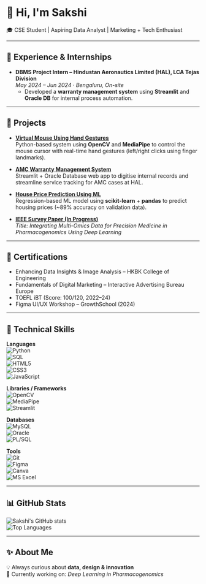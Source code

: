 # 👋 Hi, I'm Sakshi  

🎓 CSE Student | Aspiring Data Analyst | Marketing + Tech Enthusiast  

---

## 🔹 Experience & Internships  
- **DBMS Project Intern – Hindustan Aeronautics Limited (HAL), LCA Tejas Division**  
  *May 2024 – Jun 2024 · Bengaluru, On-site*  
  - Developed a **warranty management system** using **Streamlit** and **Oracle DB** for internal process automation.  

---

## 🔹 Projects  

- **[Virtual Mouse Using Hand Gestures](#)**  
  Python-based system using **OpenCV** and **MediaPipe** to control the mouse cursor with real-time hand gestures (left/right clicks using finger landmarks).  

- **[AMC Warranty Management System](#)**  
  Streamlit + Oracle Database web app to digitise internal records and streamline service tracking for AMC cases at HAL.  

- **[House Price Prediction Using ML](#)**  
  Regression-based ML model using **scikit-learn** + **pandas** to predict housing prices (~89% accuracy on validation data).  

- **[IEEE Survey Paper (In Progress)](#)**  
  *Title:* *Integrating Multi-Omics Data for Precision Medicine in Pharmacogenomics Using Deep Learning*  

---

## 🔹 Certifications  

- Enhancing Data Insights & Image Analysis – HKBK College of Engineering  
- Fundamentals of Digital Marketing – Interactive Advertising Bureau Europe  
- TOEFL iBT (Score: 100/120, 2022–24)  
- Figma UI/UX Workshop – GrowthSchool (2024)  

---

## 🔹 Technical Skills  

**Languages**  
![Python](https://img.shields.io/badge/Python-3776AB?logo=python&logoColor=white)  
![SQL](https://img.shields.io/badge/SQL-4479A1?logo=mysql&logoColor=white)  
![HTML5](https://img.shields.io/badge/HTML5-E34F26?logo=html5&logoColor=white)  
![CSS3](https://img.shields.io/badge/CSS3-1572B6?logo=css3&logoColor=white)  
![JavaScript](https://img.shields.io/badge/JavaScript-F7DF1E?logo=javascript&logoColor=black)  

**Libraries / Frameworks**  
![OpenCV](https://img.shields.io/badge/OpenCV-5C3EE8?logo=opencv&logoColor=white)  
![MediaPipe](https://img.shields.io/badge/MediaPipe-0080FF?logo=google&logoColor=white)  
![Streamlit](https://img.shields.io/badge/Streamlit-FF4B4B?logo=streamlit&logoColor=white)  

**Databases**  
![MySQL](https://img.shields.io/badge/MySQL-4479A1?logo=mysql&logoColor=white)  
![Oracle](https://img.shields.io/badge/Oracle-F80000?logo=oracle&logoColor=white)  
![PL/SQL](https://img.shields.io/badge/PL%2FSQL-336791?logo=postgresql&logoColor=white)  

**Tools**  
![Git](https://img.shields.io/badge/Git-F05032?logo=git&logoColor=white)  
![Figma](https://img.shields.io/badge/Figma-F24E1E?logo=figma&logoColor=white)  
![Canva](https://img.shields.io/badge/Canva-00C4CC?logo=canva&logoColor=white)  
![MS Excel](https://img.shields.io/badge/MS%20Excel-217346?logo=microsoft-excel&logoColor=white)  

---

## 📊 GitHub Stats  

![Sakshi's GitHub stats](https://github-readme-stats.vercel.app/api?username=justsakshi&show_icons=true&theme=radical)  
![Top Languages](https://github-readme-stats.vercel.app/api/top-langs/?username=justsakshi&layout=compact&theme=radical)  

---

## ✨ About Me  

💡 Always curious about **data, design & innovation**  
📌 Currently working on: *Deep Learning in Pharmacogenomics* 
